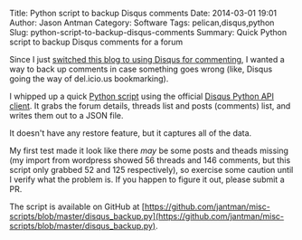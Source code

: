 Title: Python script to backup Disqus comments
Date: 2014-03-01 19:01
Author: Jason Antman
Category: Software
Tags: pelican,disqus,python
Slug: python-script-to-backup-disqus-comments
Summary: Quick Python script to backup Disqus comments for a forum

Since I just [switched this blog to using Disqus for commenting](/2014/03/wordpress-to-pelican-with-disqus-comments),
I wanted a way to back up comments in case something goes wrong (like,
Disqus going the way of del.icio.us bookmarking).

I whipped up a quick [Python script](https://github.com/jantman/misc-scripts/blob/master/disqus_backup.py)
using the official [Disqus Python API client](https://github.com/disqus/disqus-python). It grabs the forum details,
threads list and posts (comments) list, and writes them out to a JSON file.

It doesn't have any restore feature, but it captures all of the data.

My first test made it look like there *may* be some posts and theads missing (my import from
wordpress showed 56 threads and 146 comments, but this script only grabbed 52 and 125 respectively),
so exercise some caution until I verify what the problem is. If you happen to figure it out,
please submit a PR.

The script is available on GitHub at [https://github.com/jantman/misc-scripts/blob/master/disqus_backup.py](https://github.com/jantman/misc-scripts/blob/master/disqus_backup.py).
